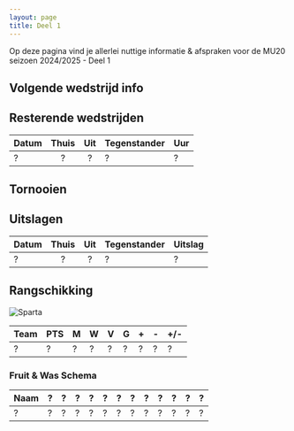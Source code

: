 ```yaml
---
layout: page
title: Deel 1
---
```


Op deze pagina vind je allerlei nuttige informatie & afspraken voor de MU20 seizoen 2024/2025 - Deel 1

## Volgende wedstrijd info

## Resterende wedstrijden
Datum   | Thuis | Uit   | Tegenstander  | Uur
---     |:---:  |:---:  |---            | ---
?       |?      |?      |?              | ?

## Tornooien

## Uitslagen
Datum   | Thuis | Uit   | Tegenstander  | Uitslag
---     |:---:  |:---:  |---            |---
?       |?      |?      |?              |? 

## Rangschikking

![Sparta](/2425/assets/ranking1.png)

Team	|	PTS	|	M	|	W	|	V	|	G	|	+	|	-	|	+/-
---	    |	---	|	---	|	---	|	---	|	---	|	---	|	---	|	---
?       | ?     | ?     | ?     | ?     | ?     | ?     | ?     | ? 



### Fruit & Was Schema

Naam| ? | ? | ? | ? | ? | ? | ? | ? | ? | ? | ? | ?
--- |---|---|---|---|---|---|---|---|---|---|---|---
?   | ? | ? | ? | ? | ? | ? | ? | ? | ? | ? | ? | ? 